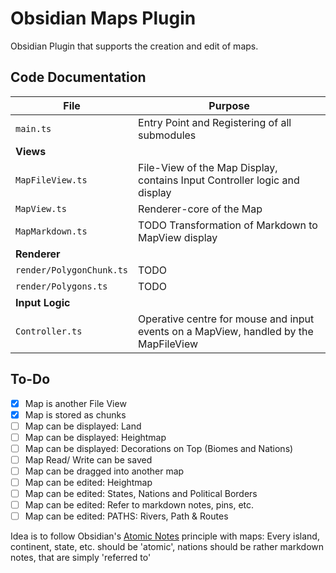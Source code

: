 # Obsidian Maps Plugin

Obsidian Plugin that supports the creation and edit of maps.

## Code Documentation

| File | Purpose |
|-|-|
| `main.ts` | Entry Point and Registering of all submodules |
| **Views** | |
| `MapFileView.ts` | File-View of the Map Display, contains Input Controller logic and display |
| `MapView.ts` | Renderer-core of the Map |
| `MapMarkdown.ts` | TODO Transformation of Markdown to MapView display |
| **Renderer** | |
| `render/PolygonChunk.ts` | TODO |
| `render/Polygons.ts` | TODO |
| **Input Logic** | |
| `Controller.ts` | Operative centre for mouse and input events on a MapView, handled by the MapFileView |

## To-Do

- [x] Map is another File View
- [x] Map is stored as chunks
- [ ] Map can be displayed: Land
- [ ] Map can be displayed: Heightmap
- [ ] Map can be displayed: Decorations on Top (Biomes and Nations)
- [ ] Map Read/ Write can be saved
- [ ] Map can be dragged into another map
- [ ] Map can be edited: Heightmap
- [ ] Map can be edited: States, Nations and Political Borders
- [ ] Map can be edited: Refer to markdown notes, pins, etc.
- [ ] Map can be edited: PATHS: Rivers, Path & Routes

Idea is to follow Obsidian's [Atomic Notes](https://publish.obsidian.md/alexisrondeau/Atomic+notes) principle with maps: Every island, continent, state, etc. should be 'atomic', nations should be rather markdown notes, that are simply 'referred to'